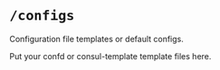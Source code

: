 # ```/configs```

Configuration file templates or default configs.

Put your confd or consul-template template files here.